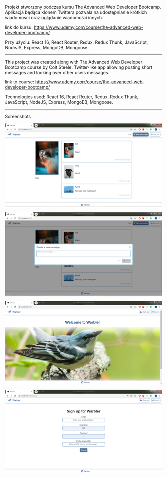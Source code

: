 Projekt stworzony podczas kursu The Advanced Web Developer Bootcamp.
Aplikacja będąca klonem Twittera pozwala na udostępnianie krótkich wiadomości oraz oglądanie wiadomości innych.

link do kursu: https://www.udemy.com/course/the-advanced-web-developer-bootcamp/

Przy użyciu: React 16, React Router, Redux, Redux Thunk, JavaScript, NodeJS, Express, MongoDB, Mongoose.

------------------------------------------------------

This project was created along with The Advanced Web Developer Bootcamp course by Colt Steele.
Twitter-like app allowing posting short messages and looking over other users messages.

link to course: https://www.udemy.com/course/the-advanced-web-developer-bootcamp/

Technologies used: React 16, React Router, Redux, Redux Thunk, JavaScript, NodeJS, Express, MongoDB, Mongoose.

---------------------------------------------------

Screenshots

![Alt text](screenshots/Screenshot_1.png)

![Alt text](screenshots/Screenshot_2.png)

![Alt text](screenshots/Screenshot_3.png)

![Alt text](screenshots/Screenshot_4.png)
